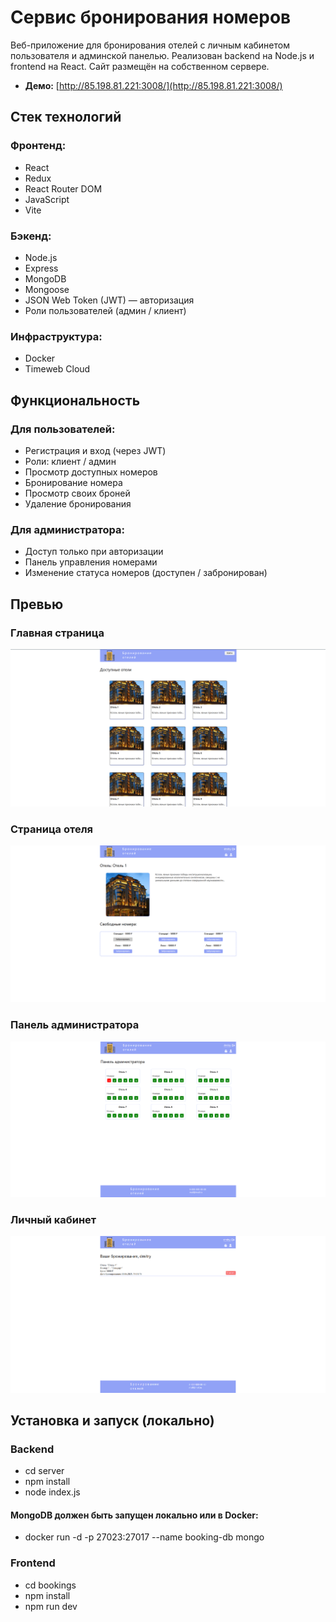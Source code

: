 # Сервис бронирования номеров 

Веб-приложение для бронирования отелей с личным кабинетом пользователя и админской панелью. Реализован backend на Node.js и frontend на React. Сайт размещён на собственном сервере.

- **Демо:** [http://85.198.81.221:3008/](http://85.198.81.221:3008/)

##  Стек технологий

### Фронтенд:
- React
- Redux
- React Router DOM
- JavaScript
- Vite

### Бэкенд:
- Node.js
- Express
- MongoDB
- Mongoose
- JSON Web Token (JWT) — авторизация
- Роли пользователей (админ / клиент)

### Инфраструктура:
- Docker
- Timeweb Cloud

##  Функциональность

### Для пользователей:
- Регистрация и вход (через JWT)
- Роли: клиент / админ
- Просмотр доступных номеров
- Бронирование номера
- Просмотр своих броней
- Удаление бронирования

### Для администратора:
- Доступ только при авторизации
- Панель управления номерами
- Изменение статуса номеров (доступен / забронирован)

##  Превью

### Главная страница
![Главная страница](./frontend/src/assets/main-preview.png)

### Страница отеля
![Страница отеля](./frontend/src/assets/page-preview.png)

### Панель администратора
![Панель администратора](./frontend/src/assets/admin-preview.png)

### Личный кабинет
![Личный кабинет](./frontend/src/assets/personal-preview.png)

##  Установка и запуск (локально)

### Backend

- cd server
- npm install
- node index.js

#### MongoDB должен быть запущен локально или в Docker:

- docker run -d -p 27023:27017 --name booking-db mongo

### Frontend

- cd bookings
- npm install
- npm run dev

